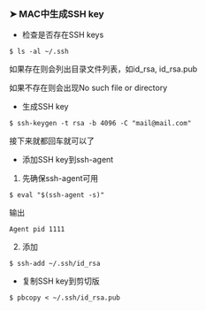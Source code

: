 ### ➤ MAC中生成SSH key
- 检查是否存在SSH keys
```
$ ls -al ~/.ssh
```
如果存在则会列出目录文件列表，如id_rsa, id_rsa.pub

如果不存在则会出现No such file or directory

- 生成SSH key
```
$ ssh-keygen -t rsa -b 4096 -C "mail@mail.com"
```
接下来就都回车就可以了

- 添加SSH key到ssh-agent

1. 先确保ssh-agent可用
``` 
$ eval "$(ssh-agent -s)"
```
输出
```
Agent pid 1111
```
2. 添加
``` 
$ ssh-add ~/.ssh/id_rsa
```
- 复制SSH key到剪切版
```
$ pbcopy < ~/.ssh/id_rsa.pub
```